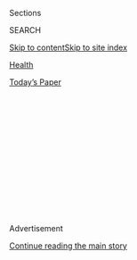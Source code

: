 <div id="app">

<div>

<div>

<div>

<div class="NYTAppHideMasthead css-1q2w90k e1suatyy0">

<div class="section css-ui9rw0 e1suatyy2">

<div class="css-eph4ug er09x8g0">

<div class="css-6n7j50">

</div>

<span class="css-1dv1kvn">Sections</span>

<div class="css-10488qs">

<span class="css-1dv1kvn">SEARCH</span>

</div>

[Skip to content](#site-content)[Skip to site
index](#site-index)

</div>

<div id="masthead-section-label" class="css-1wr3we4 eaxe0e00">

[Health](https://www.nytimes.com/section/health)

</div>

<div class="css-10698na e1huz5gh0">

</div>

</div>

<div id="masthead-bar-one" class="section hasLinks css-15hmgas e1csuq9d3">

<div class="css-uqyvli e1csuq9d0">

</div>

<div class="css-1uqjmks e1csuq9d1">

</div>

<div class="css-9e9ivx">

[](https://myaccount.nytimes.com/auth/login?response_type=cookie&client_id=vi)

</div>

<div class="css-1bvtpon e1csuq9d2">

[Today’s
Paper](https://www.nytimes.com/section/todayspaper)

</div>

</div>

</div>

</div>

<div data-aria-hidden="false">

<div id="site-content" data-role="main">

<div>

<div class="css-1aor85t" style="opacity:0.000000001;z-index:-1;visibility:hidden">

<div class="css-1hqnpie">

<div class="css-epjblv">

<span class="css-17xtcya">[Health](/section/health)</span><span class="css-x15j1o">|</span><span class="css-fwqvlz">The
Fight Trump Faces Over Drug
Prices</span>

</div>

<div class="css-k008qs">

<div class="css-1iwv8en">

<span class="css-18z7m18"></span>

<div>

</div>

</div>

<span class="css-1n6z4y">https://nyti.ms/2kl5rIl</span>

<div class="css-1705lsu">

<div class="css-4xjgmj">

<div class="css-4skfbu" data-role="toolbar" data-aria-label="Social Media Share buttons, Save button, and Comments Panel with current comment count" data-testid="share-tools">

  - 
  - 
  - 
  - 
    
    <div class="css-6n7j50">
    
    </div>

  - 

</div>

</div>

</div>

</div>

</div>

</div>

<div class="css-13pd83m">

</div>

<div id="top-wrapper" class="css-1sy8kpn">

<div id="top-slug" class="css-l9onyx">

Advertisement

</div>

[Continue reading the main
story](#after-top)

<div class="ad top-wrapper" style="text-align:center;height:100%;display:block;min-height:250px">

<div id="top" class="place-ad" data-position="top" data-size-key="top">

</div>

</div>

<div id="after-top">

</div>

</div>

<div id="sponsor-wrapper" class="css-1hyfx7x">

<div id="sponsor-slug" class="css-19vbshk">

Supported by

</div>

[Continue reading the main
story](#after-sponsor)

<div id="sponsor" class="ad sponsor-wrapper" style="text-align:center;height:100%;display:block">

</div>

<div id="after-sponsor">

</div>

</div>

<div class="css-1vkm6nb ehdk2mb0">

# The Fight Trump Faces Over Drug Prices

</div>

<div class="css-79elbk" data-testid="photoviewer-wrapper">

<div class="css-z3e15g" data-testid="photoviewer-wrapper-hidden">

</div>

<div class="css-1a48zt4 ehw59r15" data-testid="photoviewer-children">

![<span class="css-16f3y1r e13ogyst0" data-aria-hidden="true">President
Trump has excoriated pharmaceutical companies for the high price of many
drugs.</span><span class="css-cnj6d5 e1z0qqy90" itemprop="copyrightHolder"><span class="css-1ly73wi e1tej78p0">Credit...</span><span><span>Hunter
McRae for The New York
Times</span></span></span>](https://static01.nyt.com/images/2017/01/24/science/24drugprices/23drugprices-articleInline.jpg?quality=75&auto=webp&disable=upscale)

</div>

</div>

<div class="css-xt80pu e12qa4dv0">

<div class="css-18e8msd">

<div class="css-vp77d3 epjyd6m0">

<div class="css-1baulvz">

By [<span class="css-1baulvz last-byline" itemprop="name">Katie
Thomas</span>](http://www.nytimes.com/by/katie-thomas)

</div>

</div>

  - Jan. 23,
    2017

  - 
    
    <div class="css-4xjgmj">
    
    <div class="css-d8bdto" data-role="toolbar" data-aria-label="Social Media Share buttons, Save button, and Comments Panel with current comment count" data-testid="share-tools">
    
      - 
      - 
      - 
      - 
        
        <div class="css-6n7j50">
        
        </div>
    
      - 
    
    </div>
    
    </div>

</div>

</div>

<div class="section meteredContent css-1r7ky0e" name="articleBody" itemprop="articleBody">

<div class="css-1fanzo5 StoryBodyCompanionColumn">

<div class="css-53u6y8">

President Trump has made it clear that he thinks drug prices are too
high and that the pharmaceutical industry, as he put it at a news
conference this month, is “getting away with murder.”

He joins a host of lawmakers and others who have excoriated drug makers
in recent years for high-priced drugs that are out of the reach of many
Americans. On Monday, Sean Spicer, Mr. Trump’s press secretary,
reaffirmed that the issue would be a priority.

One of Mr. Trump’s proposals — to force drug makers to bid for the right
to sell their products to Medicare beneficiaries — has repeatedly failed
to attract enough support in Congress, especially among his fellow
Republicans.

“Pharma has a lot of lobbyists and a lot of power, and there is very
little bidding,” Mr. Trump said at the news conference this month, in
comments that [briefly sent pharmaceutical stocks
tumbling](http://www.reuters.com/article/us-usa-trump-drugpricing-idUSKBN14V24J "Reuters article.").
“We’re the largest buyer of drugs in the world, and yet we don’t bid
properly, and we’re going to save billions of dollars.”

</div>

</div>

<div class="css-1fanzo5 StoryBodyCompanionColumn">

<div class="css-53u6y8">

[Polls
show](http://kff.org/medicaid/poll-finding/medicare-and-medicaid-at-50/ "Kaiser Family Foundation poll.")
that the public is in favor of doing away with a legislative provision
that prohibits the federal government from negotiating directly with
pharmaceutical companies for drugs that are paid for by Medicare, the
government health care program for people who are over 65 or have
disabilities.

Removing that prohibition is a favorite cause of liberal politicians
like Senator Bernie Sanders of Vermont, but it has been opposed by the
pharmaceutical industry and Republicans, including Representative Tom
Price of Georgia, the nominee for secretary of health and human
services.

Mr. Price declined to say at [a confirmation
hearing](https://www.nytimes.com/2017/01/18/us/politics/confirmation-hearing-cabinet.html "Times article.")
last Wednesday whether he supported Mr. Trump’s position, and Democratic
senators are likely to question him again on the issue when he appears
before the Senate Finance Committee for another hearing on Tuesday.

Whether freeing the government to negotiate on drug prices would lower
costs, however, is anything but clear. And its chances of passing a
Republican-led Congress are even less so.

## Why can’t the government haggle with drug companies?

Medicare did not cover prescription drugs until 2006, after Congress
expanded the program to add a drug benefit, known as Part D. But the
measure included something called the noninterference clause, which was
backed by the pharmaceutical industry and prevented the federal
government from negotiating directly with drug makers.

</div>

</div>

<div class="css-1fanzo5 StoryBodyCompanionColumn">

<div class="css-53u6y8">

This prohibition does not mean that pharmaceutical companies can set any
price they want. Privately run prescription drug programs, which control
the benefits for large groups of Medicare beneficiaries, negotiate on
the government’s behalf. These programs are run by the same companies —
including Express Scripts, CVS and UnitedHealth — that manage the drug
plans for large employers and insurers.

## What is the argument for removing this clause?

Those who favor letting the federal government negotiate directly on
drug prices argue that other countries, including Canada and Britain,
already have that leverage with many multinational drug corporations.
Their government-run health programs are the only game in town and hold
significant power in setting drug prices. Supporters say that if the
United States government were allowed to negotiate drug prices for all
[41 million Medicare
beneficiaries](http://kff.org/medicare/fact-sheet/the-medicare-prescription-drug-benefit-fact-sheet/ "Kaiser Family Foundation fact sheet.")
enrolled in drug coverage, it would lead to lower prices across the
health care market.

The pharmaceutical industry and Republicans [have long opposed such a
change](http://www.phrma.org/advocacy/medicare/partd "Pharmaceutical industry position."),
however, saying that significantly cutting payments to drug makers would
stifle innovation and prevent them from investing in new lifesaving
drugs.

## Would negotiating Medicare’s drug prices actually lower costs?

Many health care experts are skeptical that a repeal of the negotiating
ban would have much impact, and certainly not the “billions” of dollars
in reductions that Mr. Trump recently promised. The nonpartisan
Congressional Budget Office [has
concluded](https://www.cbo.gov/sites/default/files/114th-congress-2015-2016/dataandtechnicalinformation/51431-HealthPolicy.pdf "Congressional Budget Office report (PDF).")
[more than
once](https://www.cbo.gov/sites/default/files/110th-congress-2007-2008/reports/drugpricenegotiation.pdf "Congressional Budget Office report (PDF).")
that a repeal would result in only modest savings, in part because
private drug plans are already negotiating on the government’s behalf,
albeit for smaller pools of beneficiaries.

And even if the ban were repealed, [another
provision](https://www.nytimes.com/2016/02/02/upshot/the-real-reason-medicare-is-a-lousy-drug-negotiator-it-cant-say-no.html "Times article.")
would stand in the way. Under Medicare, the government must cover all
drugs in six “protected classes”: broad and often expensive treatment
areas for patients with conditions such as cancer, depression, epilepsy
and H.I.V.

The Veterans Health Administration and the Defense Department [are able
to negotiate lower
prices](http://www.commonwealthfund.org/publications/blog/2016/may/drug-price-control-how-some-government-programs-do-it "Commonwealth Fund report.")
in part by covering fewer drugs and pitting drug companies against one
another.

“You get your largest negotiating power from your ability to walk away,”
said Dr. Aaron S. Kesselheim, an associate professor at Harvard Medical
School who has written frequently on drug prices.

</div>

</div>

<div class="css-1fanzo5 StoryBodyCompanionColumn">

<div class="css-53u6y8">

Even if Medicare were to remove those protections and agree to cover
fewer drugs — a politically unpopular move that has failed in the past —
drug companies might find ways to make up the financial losses, said Dan
Mendelson, president of Avalere Health, a consulting firm that works for
drug companies, hospitals, insurers and others.

Today’s most expensive drugs typically treat rare conditions, like
cystic fibrosis and certain types of cancer, for which there are few
options. In those cases, drug companies hold the bargaining power, no
matter who is on the other side of the table.

“I worry that if you force one price across the market, you may well end
up with a higher price in noncompetitive categories than you would
otherwise,” Mr. Mendelson said.

And even if the negotiating ban were lifted, the United States would
still not have the same clout as, say, Britain, whose universal health
care coverage makes the government the country’s only buyer of drugs.

Some worry that if the United States government were to significantly
lower drug prices for Medicare beneficiaries, pharmaceutical companies
would respond by raising prices for the millions of people insured
through large employers or private insurers. Others contend that if the
prices negotiated by Medicare were public, the transparency could level
the playing field and lower prices across the board.

## What has Mr. Trump’s position been on drug prices?

During the campaign, Mr. Trump joined his Democratic opponents, Mr.
Sanders and Hillary Clinton, in [calling for the federal
government](http://info.msnbc.com/_news/2016/02/17/35127534-full-transcript-msnbcs-town-hall-with-donald-trump?lite "MSNBC article.")
to be allowed to negotiate the price of drugs.

After his election, the drug industry exhaled when the health care
section of his transition website [included more traditional
Republican](http://www.politico.com/tipsheets/politico-pulse/2016/11/the-trump-transition-more-details-on-his-health-plan-and-transition-217369 "Politico fact sheet.")
(and industry-friendly) priorities and did not mention the negotiation
provision.

</div>

</div>

<div class="css-1fanzo5 StoryBodyCompanionColumn">

<div class="css-53u6y8">

In December, [Mr. Trump
pledged](https://www.nytimes.com/2016/12/09/business/donald-trump-drug-prices-pharma-stocks.html "Times article.")
in an interview with Time magazine to bring down drug prices, and this
month, [he
promised](http://money.cnn.com/2017/01/11/investing/donald-trump-press-conference-markets-economy/ "CNN article.")
to “create new bidding procedures” but did not offer specific details.

## Will such a proposal ever clear Congress?

It seems unlikely, given that Republicans control both the House of
Representatives and the Senate.

“It’s been a nonstarter with Republicans, and it’s the traditionally
Democratic talking point,” said Alana Dovner, a research analyst at
Beacon Policy Advisors, which advises investors on developments in
Washington. “Something as dramatic as allowing Medicare to negotiate
drug prices — that would be such a radical change, and so opposite the
traditional Republican health care policies, that it just seems
unfathomable at this point.”

Mr. Price opposed a Democratic-led measure in 2007, [calling
it](http://www.nytimes.com/2007/01/12/washington/12cnd-drug.html "Times article.")
a “solution in search of a problem.”

Ms. Dovner and others said that even Democrats were unlikely to support
a measure that would allow Medicare to stop covering drugs in protected
areas like cancer. A limited effort to do that in 2014 [failed amid
bipartisan
criticism](https://www.nytimes.com/2014/02/22/business/plan-to-alter-medicare-drug-coverage-draws-strong-opposition.html "Times article.").

“You are by definition saying yes to some drugs and no to others,” Mr.
Mendelson said. He called that position politically dangerous, saying it
would be denounced as “government practice of medicine.”

</div>

</div>

</div>

<div>

</div>

<div>

</div>

<div>

</div>

<div>

<div id="bottom-wrapper" class="css-1ede5it">

<div id="bottom-slug" class="css-l9onyx">

Advertisement

</div>

[Continue reading the main
story](#after-bottom)

<div id="bottom" class="ad bottom-wrapper" style="text-align:center;height:100%;display:block;min-height:90px">

</div>

<div id="after-bottom">

</div>

</div>

</div>

</div>

</div>

## Site Index

<div>

</div>

## Site Information Navigation

  - [© <span>2020</span> <span>The New York Times
    Company</span>](https://help.nytimes.com/hc/en-us/articles/115014792127-Copyright-notice)

<!-- end list -->

  - [NYTCo](https://www.nytco.com/)
  - [Contact
    Us](https://help.nytimes.com/hc/en-us/articles/115015385887-Contact-Us)
  - [Work with us](https://www.nytco.com/careers/)
  - [Advertise](https://nytmediakit.com/)
  - [T Brand Studio](http://www.tbrandstudio.com/)
  - [Your Ad
    Choices](https://www.nytimes.com/privacy/cookie-policy#how-do-i-manage-trackers)
  - [Privacy](https://www.nytimes.com/privacy)
  - [Terms of
    Service](https://help.nytimes.com/hc/en-us/articles/115014893428-Terms-of-service)
  - [Terms of
    Sale](https://help.nytimes.com/hc/en-us/articles/115014893968-Terms-of-sale)
  - [Site
    Map](https://spiderbites.nytimes.com)
  - [Help](https://help.nytimes.com/hc/en-us)
  - [Subscriptions](https://www.nytimes.com/subscription?campaignId=37WXW)

</div>

</div>

</div>

</div>
